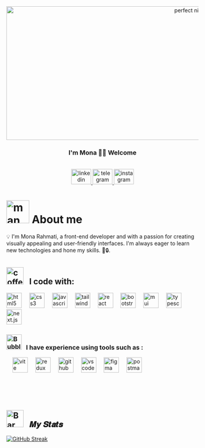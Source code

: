 <!----- ![276761875-1c4094fa-5656-45d3-9aca-2b1101401ae6](https://github.com/monarahmati/monarahmati/assets/107634745/ee4df73e-20cf-4837-877f-5eb3421b9225)---->
<meta http-equiv='cache-control' content='no-cache'> 
<meta http-equiv='expires' content='0'> 
<meta http-equiv='pragma' content='no-cache'>


<!-------------- BANNER ---------->
<div align='left'>
<div id="header" align="center" >
  <img src="https://github.com/ShahramShakiba/ShahramShakiba/assets/110089830/1c4094fa-5656-45d3-9aca-2b1101401ae6" width='950' height="350"  alt="perfect night" top="50" />
</div>
<div align='center'> 
  <h3>
   I'm Mona 👋🏻 Welcome
  </h3>
</div> <br>
 
<!------------- SOCIAL MEDIA  --------->

  <div align="center">
    
 <a href="https://www.linkedin.com/in/mona-rahmati" target="_blank">
    <img src="https://raw.githubusercontent.com/maurodesouza/profile-readme-generator/master/src/assets/icons/social/linkedin/default.svg" width="52" height="40" alt="linkedin logo"  />
  </a>
  <a href="https://t.me/IT_girl_2" target="_blank">
    <img src="https://raw.githubusercontent.com/maurodesouza/profile-readme-generator/master/src/assets/icons/social/telegram/default.svg" width="52" height="40" alt="telegram logo"  />
  </a>
  <a href="https://instagram.com/monarahmati_dev" target="_blank">
    <img src="https://raw.githubusercontent.com/maurodesouza/profile-readme-generator/master/src/assets/icons/social/instagram/default.svg" width="52" height="40" alt="instagram logo"  />
  </a>
</div>

  
<!------------- ABOUT ME --------->
<h1> 
   <img src="https://github.com/monarahmati/monarahmati/assets/107634745/0a2d0eb6-c838-4851-bf49-ee1865b15579" alt="man with laptop" width="60" height="60" marginTop="20" style={{ marginTop :"20ox"}} /> 
   About me 
</h1> 

💡 I'm Mona Rahmati, a front-end developer and with a passion for creating visually appealing and user-friendly interfaces. I'm always eager to learn new technologies and hone my skills. 🔮🔒. <br/>


<!------------- MY SKILLS --------->
<h2> <img src="https://github.com/monarahmati/monarahmati/assets/107634745/66e9ef23-64b3-4b35-b00d-7d59d72437e1" height="45" alt="coffee"  /> &nbsp;  I code with:  </h2> 

<img src="https://skillicons.dev/icons?i=html" height="40" alt="html5 logo"  />
  <img width="12" />
  <img src="https://skillicons.dev/icons?i=css" height="40" alt="css3 logo"  />
  <img width="12" />
  <img src="https://skillicons.dev/icons?i=js" height="40" alt="javascript logo"  />
  <img width="12" />
  <img src="https://skillicons.dev/icons?i=tailwind" height="40" alt="tailwindcss logo"  />
  <img width="12" />
  <img src="https://skillicons.dev/icons?i=react" height="40" alt="react logo"  />
  <img width="12" />
  <img src="https://skillicons.dev/icons?i=bootstrap" height="40" alt="bootstrap logo"  />
  <img width="12" />
  <img src="https://skillicons.dev/icons?i=mui" height="40" alt="mui logo"  />
  <img width="12" />
  <img src="https://skillicons.dev/icons?i=typescript" height="40" alt="typescript logo"  />
  <img width="12" />
  <img src="https://skillicons.dev/icons?i=next" height="40" alt="next.js logo"  />
  <img width="12" />

<br/>

<h3> <img src="https://raw.githubusercontent.com/Tarikul-Islam-Anik/Animated-Fluent-Emojis/master/Emojis/Symbols/Bubbles.png" alt="Bubbles" width="40" height="40" /> &nbsp; I have experience using tools such as :  </h3> 
  <img width="12" />
  <img src="https://skillicons.dev/icons?i=vite" height="40" alt="vite logo"  />
  <img width="12" />
  <img src="https://skillicons.dev/icons?i=redux" height="40" alt="redux logo"  />
  <img width="12" />
  <img src="https://skillicons.dev/icons?i=github" height="40" alt="github logo"  />
  <img width="12" />
  <img src="https://skillicons.dev/icons?i=vscode" height="40" alt="vscode logo"  />
  <img width="12" />
  <img src="https://skillicons.dev/icons?i=figma" height="40" alt="figma logo"  />
  <img width="12" />
  <img src="https://skillicons.dev/icons?i=postman" height="40" alt="postman logo"  />
  <img width="12" />

 <br/><br/><br/>



<!--=================================== MY STATS ===================================-->
<h2>  <img src="https://raw.githubusercontent.com/Tarikul-Islam-Anik/Telegram-Animated-Emojis/main/Objects/Bar%20Chart.webp" alt="Bar Chart" width="45" /> &nbsp; 𝑴𝒚 𝑺𝒕𝒂𝒕𝒔 </h2>
  
[![GitHub Streak](https://streak-stats.demolab.com?user=monarahmati&theme=nightowl&hide_border=true&border_radius=6.8)](https://git.io/streak-stats)  







<!------------- MY SKILLS --------->




